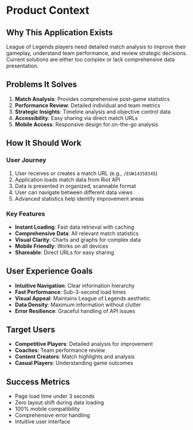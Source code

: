 # Product Context

## Why This Application Exists
League of Legends players need detailed match analysis to improve their gameplay, understand team performance, and review strategic decisions. Current solutions are either too complex or lack comprehensive data presentation.

## Problems It Solves
1. **Match Analysis**: Provides comprehensive post-game statistics
2. **Performance Review**: Detailed individual and team metrics
3. **Strategic Insights**: Timeline analysis and objective control data
4. **Accessibility**: Easy sharing via direct match URLs
5. **Mobile Access**: Responsive design for on-the-go analysis

## How It Should Work

### User Journey
1. User receives or creates a match URL (e.g., `/EUW14358345`)
2. Application loads match data from Riot API
3. Data is presented in organized, scannable format
4. User can navigate between different data views
5. Advanced statistics help identify improvement areas

### Key Features
- **Instant Loading**: Fast data retrieval with caching
- **Comprehensive Data**: All relevant match statistics
- **Visual Clarity**: Charts and graphs for complex data
- **Mobile Friendly**: Works on all devices
- **Shareable**: Direct URLs for easy sharing

## User Experience Goals
- **Intuitive Navigation**: Clear information hierarchy
- **Fast Performance**: Sub-3-second load times
- **Visual Appeal**: Maintains League of Legends aesthetic
- **Data Density**: Maximum information without clutter
- **Error Resilience**: Graceful handling of API issues

## Target Users
- **Competitive Players**: Detailed analysis for improvement
- **Coaches**: Team performance review
- **Content Creators**: Match highlights and analysis
- **Casual Players**: Understanding game outcomes

## Success Metrics
- Page load time under 3 seconds
- Zero layout shift during data loading
- 100% mobile compatibility
- Comprehensive error handling
- Intuitive user interface
